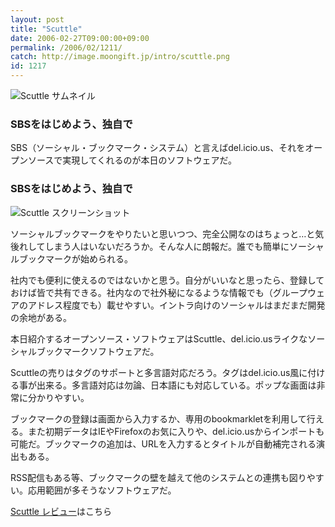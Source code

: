 ```yaml
---
layout: post
title: "Scuttle"
date: 2006-02-27T09:00:00+09:00
permalink: /2006/02/1211/
catch: http://image.moongift.jp/intro/scuttle.png
id: 1217
---
```

 ![Scuttle サムネイル](http://image.moongift.jp/intro/scuttle.t.png "Scuttle サムネイル")
  

### SBSをはじめよう、独自で
  
SBS（ソーシャル・ブックマーク・システム）と言えばdel.icio.us、それをオープンソースで実現してくれるのが本日のソフトウェアだ。  
<!--more-->  

### SBSをはじめよう、独自で
  

![Scuttle スクリーンショット](http://image.moongift.jp/intro/scuttle.png "Scuttle スクリーンショット")

  

ソーシャルブックマークをやりたいと思いつつ、完全公開なのはちょっと…と気後れしてしまう人はいないだろうか。そんな人に朗報だ。誰でも簡単にソーシャルブックマークが始められる。

  

社内でも便利に使えるのではないかと思う。自分がいいなと思ったら、登録しておけば皆で共有できる。社内なので社外秘になるような情報でも（グループウェアのアドレス程度でも）載せやすい。イントラ向けのソーシャルはまだまだ開発の余地がある。

  

本日紹介するオープンソース・ソフトウェアはScuttle、del.icio.usライクなソーシャルブックマークソフトウェアだ。

  

Scuttleの売りはタグのサポートと多言語対応だろう。タグはdel.icio.us風に付ける事が出来る。多言語対応は勿論、日本語にも対応している。ポップな画面は非常に分かりやすい。

  

ブックマークの登録は画面から入力するか、専用のbookmarkletを利用して行える。また初期データはIEやFirefoxのお気に入りや、del.icio.usからインポートも可能だ。ブックマークの追加は、URLを入力するとタイトルが自動補完される演出もある。

  

RSS配信もある等、ブックマークの壁を越えて他のシステムとの連携も図りやすい。応用範囲が多そうなソフトウェアだ。

  

[Scuttle レビュー](http://oss.moongift.jp/review/i-1219.html)はこちら

